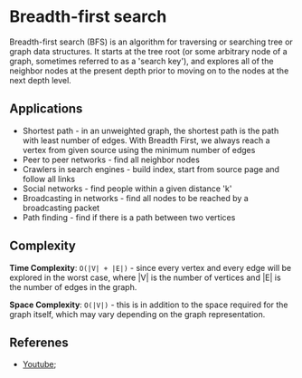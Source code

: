 # Breadth-first search

Breadth-first search (BFS) is an algorithm for traversing or searching tree or graph data structures. It starts at the tree root (or some arbitrary node of a graph, sometimes referred to as a 'search key'), and explores all of the neighbor nodes at the present depth prior to moving on to the nodes at the next depth level.

## Applications

- Shortest path - in an unweighted graph, the shortest path is the path with least number of edges. With Breadth First, we always reach a vertex from given source using the minimum number of edges
- Peer to peer networks - find all neighbor nodes
- Crawlers in search engines - build index, start from source page and follow all links
- Social networks - find people within a given distance 'k'
- Broadcasting in networks - find all nodes to be reached by a broadcasting packet
- Path finding - find if there is a path between two vertices

## Complexity

**Time Complexity**: `O(|V| + |E|)` - since every vertex and every edge will be explored in the worst case, where |V| is the number of vertices and |E| is the number of edges in the graph.

**Space Complexity**: `O(|V|)` - this is in addition to the space required for the graph itself, which may vary depending on the graph representation.

## Referenes

- [Youtube](https://www.youtube.com/watch?v=s-CYnVz-uh4);
